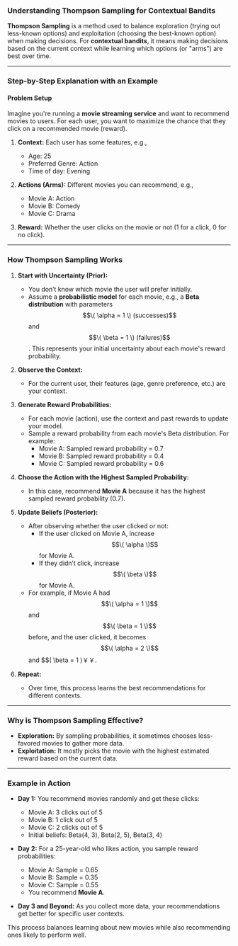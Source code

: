 ### Understanding Thompson Sampling for Contextual Bandits

**Thompson Sampling** is a method used to balance exploration (trying out less-known options) and exploitation (choosing the best-known option) when making decisions. For **contextual bandits**, it means making decisions based on the current context while learning which options (or "arms") are best over time.

---

### Step-by-Step Explanation with an Example

#### Problem Setup
Imagine you're running a **movie streaming service** and want to recommend movies to users. For each user, you want to maximize the chance that they click on a recommended movie (reward).

1. **Context:** Each user has some features, e.g., 
   - Age: 25
   - Preferred Genre: Action
   - Time of day: Evening

2. **Actions (Arms):** Different movies you can recommend, e.g., 
   - Movie A: Action
   - Movie B: Comedy
   - Movie C: Drama

3. **Reward:** Whether the user clicks on the movie or not (1 for a click, 0 for no click).

---

### How Thompson Sampling Works

1. **Start with Uncertainty (Prior):**
   - You don’t know which movie the user will prefer initially.
   - Assume a **probabilistic model** for each movie, e.g., a **Beta distribution** with parameters $$\( \alpha = 1 \) (successes)$$ and $$\( \beta = 1 \) (failures)$$. This represents your initial uncertainty about each movie's reward probability.

2. **Observe the Context:**
   - For the current user, their features (age, genre preference, etc.) are your context.

3. **Generate Reward Probabilities:**
   - For each movie (action), use the context and past rewards to update your model.
   - Sample a reward probability from each movie's Beta distribution. For example:
     - Movie A: Sampled reward probability = 0.7
     - Movie B: Sampled reward probability = 0.4
     - Movie C: Sampled reward probability = 0.6

4. **Choose the Action with the Highest Sampled Probability:**
   - In this case, recommend **Movie A** because it has the highest sampled reward probability (0.7).

5. **Update Beliefs (Posterior):**
   - After observing whether the user clicked or not:
     - If the user clicked on Movie A, increase $$\( \alpha \)$$ for Movie A.
     - If they didn’t click, increase $$\( \beta \)$$ for Movie A.
   - For example, if Movie A had $$\( \alpha = 1 \)$$ and $$\( \beta = 1 \)$$ before, and the user clicked, it becomes $$\( \alpha = 2 \)$$ and $$\( \beta = 1 \)￥￥.

6. **Repeat:**
   - Over time, this process learns the best recommendations for different contexts.

---

### Why is Thompson Sampling Effective?

- **Exploration:** By sampling probabilities, it sometimes chooses less-favored movies to gather more data.
- **Exploitation:** It mostly picks the movie with the highest estimated reward based on the current data.

---

### Example in Action

- **Day 1:** You recommend movies randomly and get these clicks:
  - Movie A: 3 clicks out of 5
  - Movie B: 1 click out of 5
  - Movie C: 2 clicks out of 5
  - Initial beliefs: Beta(4, 3), Beta(2, 5), Beta(3, 4)

- **Day 2:** For a 25-year-old who likes action, you sample reward probabilities:
  - Movie A: Sample = 0.65
  - Movie B: Sample = 0.35
  - Movie C: Sample = 0.55
  - You recommend **Movie A**.

- **Day 3 and Beyond:** As you collect more data, your recommendations get better for specific user contexts.

This process balances learning about new movies while also recommending ones likely to perform well.
